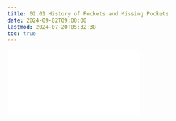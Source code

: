 ```yaml
---
title: 02.01 History of Pockets and Missing Pockets
date: 2024-09-02T09:00:00
lastmod: 2024-07-20T05:32:38
toc: true
---
```


![Link to included file contents](../../../../sewing/history-of-pockets-&-missing-pockets.md)
